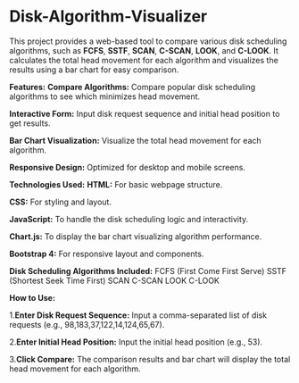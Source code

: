 # Disk-Algorithm-Visualizer

This project provides a web-based tool to compare various disk scheduling algorithms, such as **FCFS**, **SSTF**, **SCAN**, **C-SCAN**, **LOOK**, and **C-LOOK**. It calculates the total head movement for each algorithm and visualizes the results using a bar chart for easy comparison.

**Features:**
**Compare Algorithms:** Compare popular disk scheduling algorithms to see which minimizes head movement.

**Interactive Form:** Input disk request sequence and initial head position to get results.

**Bar Chart Visualization:** Visualize the total head movement for each algorithm.

**Responsive Design:** Optimized for desktop and mobile screens.

**Technologies Used:**
**HTML:** For basic webpage structure.

**CSS:** For styling and layout.

**JavaScript:** To handle the disk scheduling logic and interactivity.

**Chart.js:** To display the bar chart visualizing algorithm performance.

**Bootstrap 4:** For responsive layout and components.

**Disk Scheduling Algorithms Included:**
FCFS (First Come First Serve)
SSTF (Shortest Seek Time First)
SCAN
C-SCAN
LOOK
C-LOOK

**How to Use:**

1.**Enter Disk Request Sequence:** Input a comma-separated list of disk requests (e.g., 98,183,37,122,14,124,65,67).

2.**Enter Initial Head Position:** Input the initial head position (e.g., 53).

3.**Click Compare:** The comparison results and bar chart will display the total head movement for each algorithm.
